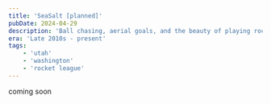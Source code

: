 ```yaml
---
title: 'SeaSalt [planned]'
pubDate: 2024-04-29
description: 'Ball chasing, aerial goals, and the beauty of playing rocket-powered car soccer with a friend'
era: 'Late 2010s - present'
tags:
    - 'utah'
    - 'washington'
    - 'rocket league'
---
```


coming soon

